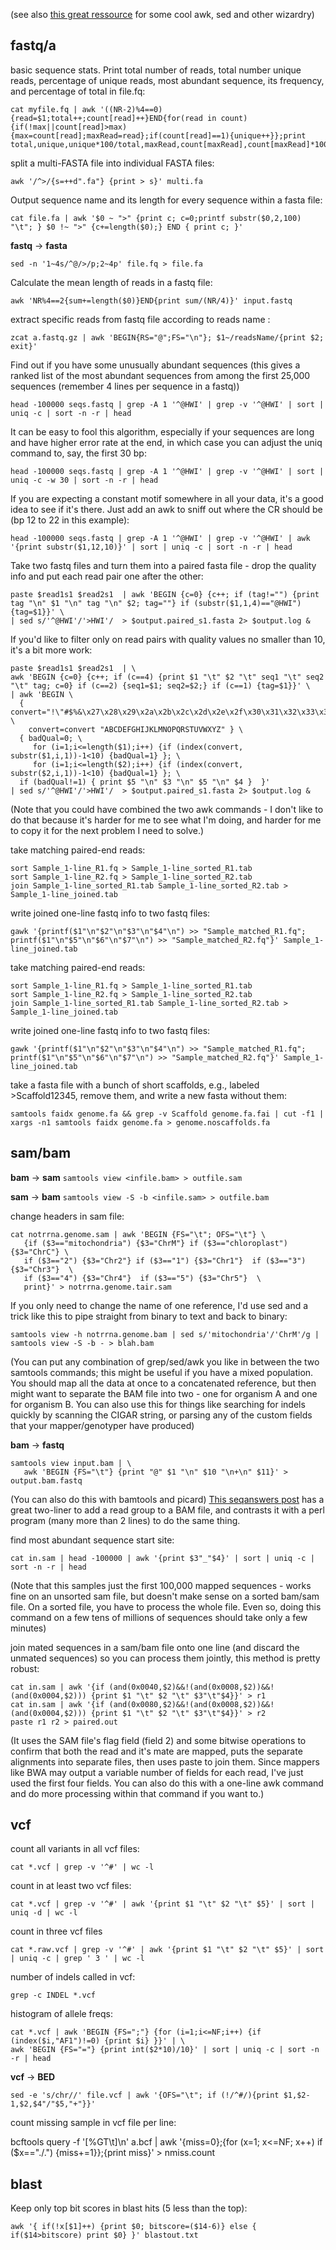 
(see also [this great ressource](https://github.com/stephenturner/oneliners) for some cool awk, sed and other wizardry)


## **fastq/a** 

basic sequence stats. Print total number of reads, total number unique reads, percentage of unique reads, most abundant sequence, its frequency, and percentage of total in file.fq:
```
cat myfile.fq | awk '((NR-2)%4==0){read=$1;total++;count[read]++}END{for(read in count){if(!max||count[read]>max) {max=count[read];maxRead=read};if(count[read]==1){unique++}};print total,unique,unique*100/total,maxRead,count[maxRead],count[maxRead]*100/total}'
```

split a multi-FASTA file into individual FASTA files:
```
awk '/^>/{s=++d".fa"} {print > s}' multi.fa
```

Output sequence name and its length for every sequence within a fasta file:
```
cat file.fa | awk '$0 ~ ">" {print c; c=0;printf substr($0,2,100) "\t"; } $0 !~ ">" {c+=length($0);} END { print c; }'
```

**fastq** &rarr; **fasta**
```
sed -n '1~4s/^@/>/p;2~4p' file.fq > file.fa
```

Calculate the mean length of reads in a fastq file:
```
awk 'NR%4==2{sum+=length($0)}END{print sum/(NR/4)}' input.fastq
```


extract specific reads from fastq file according to reads name :
```
zcat a.fastq.gz | awk 'BEGIN{RS="@";FS="\n"}; $1~/readsName/{print $2; exit}'
```


Find out if you have some unusually abundant sequences 
(this gives a ranked list of the most abundant sequences from among the first 25,000 sequences (remember 4 lines per sequence in a fastq))

```head -100000 seqs.fastq | grep -A 1 '^@HWI' | grep -v '^@HWI' | sort | uniq -c | sort -n -r | head```

It can be easy to fool this algorithm, especially if your sequences are long and have higher error rate at the end, in which case you can adjust the uniq command to, say, the first 30 bp:

```head -100000 seqs.fastq | grep -A 1 '^@HWI' | grep -v '^@HWI' | sort | uniq -c -w 30 | sort -n -r | head```

If you are expecting a constant motif somewhere in all your data, it's a good idea to see if it's there. Just add an awk to sniff out where the CR should be (bp 12 to 22 in this example):

```head -100000 seqs.fastq | grep -A 1 '^@HWI' | grep -v '^@HWI' | awk '{print substr($1,12,10)}' | sort | uniq -c | sort -n -r | head```


Take two fastq files and turn them into a paired fasta file - drop the quality info and put each read pair one after the other:

```
paste $read1s1 $read2s1  | awk 'BEGIN {c=0} {c++; if (tag!="") {print tag "\n" $1 "\n" tag "\n" $2; tag=""} if (substr($1,1,4)=="@HWI") {tag=$1}}' \
| sed s/'^@HWI'/'>HWI'/  > $output.paired_s1.fasta 2> $output.log &
```


If you'd like to filter only on read pairs with quality values no smaller than 10, it's a bit more work:
```
paste $read1s1 $read2s1  | \
awk 'BEGIN {c=0} {c++; if (c==4) {print $1 "\t" $2 "\t" seq1 "\t" seq2 "\t" tag; c=0} if (c==2) {seq1=$1; seq2=$2;} if (c==1) {tag=$1}}' \
| awk 'BEGIN \
  { convert="!\"#$%&\x27\x28\x29\x2a\x2b\x2c\x2d\x2e\x2f\x30\x31\x32\x33\x34\x35\x36\x37\x38\x39\x3a\x3b\x3c\x3d\x3e\x3f\x40"; \
    convert=convert "ABCDEFGHIJKLMNOPQRSTUVWXYZ" } \
  { badQual=0; \
     for (i=1;i<=length($1);i++) {if (index(convert, substr($1,i,1))-1<10) {badQual=1} }; \
     for (i=1;i<=length($2);i++) {if (index(convert, substr($2,i,1))-1<10) {badQual=1} }; \
  if (badQual!=1) { print $5 "\n" $3 "\n" $5 "\n" $4 }  }'
| sed s/'^@HWI'/'>HWI'/  > $output.paired_s1.fasta 2> $output.log &
```

(Note that you could have combined the two awk commands - I don't like to do that because it's harder for me to see what I'm doing, and harder for me to copy it for the next problem I need to solve.)

take matching paired-end reads:
```
sort Sample_1-line_R1.fq > Sample_1-line_sorted_R1.tab
sort Sample_1-line_R2.fq > Sample_1-line_sorted_R2.tab
join Sample_1-line_sorted_R1.tab Sample_1-line_sorted_R2.tab > Sample_1-line_joined.tab
```

write joined one-line fastq info to two fastq files:
```
gawk '{printf($1"\n"$2"\n"$3"\n"$4"\n") >> "Sample_matched_R1.fq"; printf($1"\n"$5"\n"$6"\n"$7"\n") >> "Sample_matched_R2.fq"}' Sample_1-line_joined.tab
```
take matching paired-end reads:
```
sort Sample_1-line_R1.fq > Sample_1-line_sorted_R1.tab
sort Sample_1-line_R2.fq > Sample_1-line_sorted_R2.tab
join Sample_1-line_sorted_R1.tab Sample_1-line_sorted_R2.tab > Sample_1-line_joined.tab
```

write joined one-line fastq info to two fastq files:
```
gawk '{printf($1"\n"$2"\n"$3"\n"$4"\n") >> "Sample_matched_R1.fq"; printf($1"\n"$5"\n"$6"\n"$7"\n") >> "Sample_matched_R2.fq"}' Sample_1-line_joined.tab
```

take a fasta file with a bunch of short scaffolds, e.g., labeled >Scaffold12345, remove them, and write a new fasta without them:
```
samtools faidx genome.fa && grep -v Scaffold genome.fa.fai | cut -f1 | xargs -n1 samtools faidx genome.fa > genome.noscaffolds.fa
```



## **sam/bam** 

**bam** &rarr; **sam** 
```samtools view <infile.bam> > outfile.sam```


**sam** &rarr; **bam** 
```samtools view -S -b <infile.sam> > outfile.bam ```

change headers in sam file:
```
cat notrrna.genome.sam | awk 'BEGIN {FS="\t"; OFS="\t"} \
   {if ($3=="mitochondria") {$3="ChrM"} if ($3=="chloroplast") {$3="ChrC"} \
   if ($3=="2") {$3="Chr2"} if ($3=="1") {$3="Chr1"}  if ($3=="3") {$3="Chr3"}  \
   if ($3=="4") {$3="Chr4"}  if ($3=="5") {$3="Chr5"}  \
   print}' > notrrna.genome.tair.sam
```

If you only need to change the name of one reference, I'd use sed and a trick like this to pipe straight from binary to text and back to binary:
```
samtools view -h notrrna.genome.bam | sed s/'mitochondria'/'ChrM'/g | samtools view -S -b - > blah.bam
```
(You can put any combination of grep/sed/awk you like in between the two samtools commands; this might be useful if you have a mixed population. You should map all the data at once to a concatenated reference, but then might want to separate the BAM file into two - one for organism A and one for organism B. You can also use this for things like searching for indels quickly by scanning the CIGAR string, or parsing any of the custom fields that your mapper/genotyper have produced)


**bam** &rarr; **fastq**
```
samtools view input.bam | \
   awk 'BEGIN {FS="\t"} {print "@" $1 "\n" $10 "\n+\n" $11}' > output.bam.fastq
```
(You can also do this with bamtools and picard)
[This seqanswers post](http://seqanswers.com/forums/showthread.php?t=4180) has a great two-liner to add a read group to a BAM file, and contrasts it with a perl program (many more than 2 lines) to do the same thing.



find most abundant sequence start site:
```
cat in.sam | head -100000 | awk '{print $3"_"$4}' | sort | uniq -c | sort -n -r | head
```
(Note that this samples just the first 100,000 mapped sequences - works fine on an unsorted sam file, but doesn't make sense on a sorted bam/sam file. On a sorted file, you have to process the whole file. Even so, doing this command on a few tens of millions of sequences should take only a few minutes)

join mated sequences in a sam/bam file onto one line (and discard the unmated sequences) so you can process them jointly, this method is pretty robust:
```
cat in.sam | awk '{if (and(0x0040,$2)&&!(and(0x0008,$2))&&!(and(0x0004,$2))) {print $1 "\t" $2 "\t" $3"\t"$4}}' > r1
cat in.sam | awk '{if (and(0x0080,$2)&&!(and(0x0008,$2))&&!(and(0x0004,$2))) {print $1 "\t" $2 "\t" $3"\t"$4}}' > r2
paste r1 r2 > paired.out
```
(It uses the SAM file's flag field (field 2) and some bitwise operations to confirm that both the read and it's mate are mapped, puts the separate alignments into separate files, then uses paste to join them. Since mappers like BWA may output a variable number of fields for each read, I've just used the first four fields. You can also do this with a one-line awk command and do more processing within that command if you want to.)

## **vcf**

count all variants in all vcf files:
```
cat *.vcf | grep -v '^#' | wc -l
```

count in at least two vcf files:
```
cat *.vcf | grep -v '^#' | awk '{print $1 "\t" $2 "\t" $5}' | sort | uniq -d | wc -l
```

count in three vcf files
```
cat *.raw.vcf | grep -v '^#' | awk '{print $1 "\t" $2 "\t" $5}' | sort | uniq -c | grep ' 3 ' | wc -l
```

number of indels called in vcf:

```grep -c INDEL *.vcf```

histogram of allele freqs:
```
cat *.vcf | awk 'BEGIN {FS=";"} {for (i=1;i<=NF;i++) {if (index($i,"AF1")!=0) {print $i} }}' | \
awk 'BEGIN {FS="="} {print int($2*10)/10}' | sort | uniq -c | sort -n -r | head
```

**vcf** &rarr; **BED**
```
sed -e 's/chr//' file.vcf | awk '{OFS="\t"; if (!/^#/){print $1,$2-1,$2,$4"/"$5,"+"}}'
```

count missing sample in vcf file per line:

bcftools query -f '[%GT\t]\n' a.bcf |  awk '{miss=0};{for (x=1; x<=NF; x++) if ($x=="./.") {miss+=1}};{print miss}' > nmiss.count



## blast 

Keep only top bit scores in blast hits (5 less than the top):
```
awk '{ if(!x[$1]++) {print $0; bitscore=($14-6)} else { if($14>bitscore) print $0} }' blastout.txt
```













